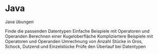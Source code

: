 # Java
Java übungen

Finde die passenden Datentypen
Einfache Beispiele mit Operatoren und Operanden
Berechnen einer Kugeloberfläche
Kompliziertere Beispiele mit Operatoren und Operanden
Umrechnung von Anzahl Stücke in Gros, Schock, Dutzend und Einzelstücke
Prüfe den Überlauf bei Datentypen
